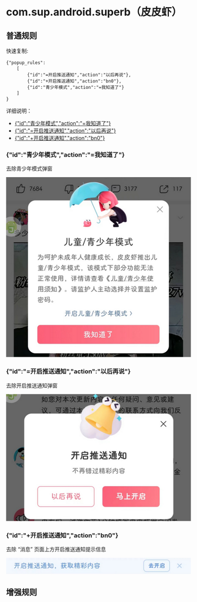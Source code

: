 #  com.sup.android.superb（皮皮虾）

## 普通规则

快速复制:
```
{"popup_rules":
    [
        {"id":"=开启推送通知","action":"以后再说"},
        {"id":"+开启推送通知","action":"bn0"},
        {"id":"青少年模式","action":"=我知道了"}
    ]
}
```
详细说明：
- [{"id":"青少年模式","action":"=我知道了"}](#id青少年模式action我知道了)
- [{"id":"=开启推送通知","action":"以后再说"}](#id开启推送通知action以后再说)
- [{"id":"+开启推送通知","action":"bn0"}](#id开启推送通知actionbn0)

### {"id":"青少年模式","action":"=我知道了"}
去除青少年模式弹窗

![](./assets/青少年模式弹窗.jpg)

### {"id":"=开启推送通知","action":"以后再说"}
去除开启推送通知弹窗

![](./assets/开启推送通知弹窗.jpg)

### {"id":"+开启推送通知","action":"bn0"}
去除 “消息” 页面上方开启推送通知提示信息

![](./assets/开启推送通知提示信息.jpg)

 
## 增强规则

